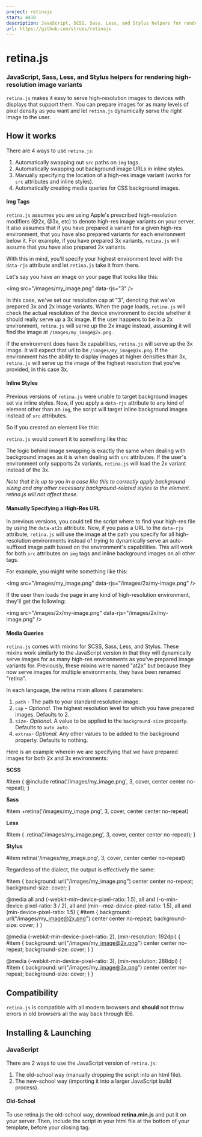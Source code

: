 ```yaml
---
project: retinajs
stars: 4418
description: JavaScript, SCSS, Sass, Less, and Stylus helpers for rendering high-resolution image variants
url: https://github.com/strues/retinajs
---
```


retina.js
=========

### JavaScript, Sass, Less, and Stylus helpers for rendering high-resolution image variants

`retina.js` makes it easy to serve high-resolution images to devices with displays that support them. You can prepare images for as many levels of pixel density as you want and let `retina.js` dynamically serve the right image to the user.

How it works
------------

There are 4 ways to use `retina.js`:

1.  Automatically swapping out `src` paths on `img` tags.
2.  Automatically swapping out background image URLs in inline styles.
3.  Manually specifying the location of a high-res image variant (works for `src` attributes and inline styles).
4.  Automatically creating media queries for CSS background images.

#### Img Tags

`retina.js` assumes you are using Apple's prescribed high-resolution modifiers (@2x, @3x, etc) to denote high-res image variants on your server. It also assumes that if you have prepared a variant for a given high-res environment, that you have also prepared variants for each environment below it. For example, if you have prepared 3x variants, `retina.js` will assume that you have also prepared 2x variants.

With this in mind, you'll specify your highest environment level with the `data-rjs` attribute and let `retina.js` take it from there.

Let's say you have an image on your page that looks like this:

<img src\="/images/my\_image.png" data-rjs\="3" />

In this case, we've set our resolution cap at "3", denoting that we've prepared 3x and 2x image variants. When the page loads, `retina.js` will check the actual resolution of the device environment to decide whether it should really serve up a 3x image. If the user happens to be in a 2x environment, `retina.js` will serve up the 2x image instead, assuming it will find the image at `/images/my_image@2x.png`.

If the environment does have 3x capabilities, `retina.js` will serve up the 3x image. It will expect that url to be `/images/my_image@3x.png`. If the environment has the ability to display images at higher densities than 3x, `retina.js` will serve up the image of the highest resolution that you've provided, in this case 3x.

#### Inline Styles

Previous versions of `retina.js` were unable to target background images set via inline styles. Now, if you apply a `data-rjs` attribute to any kind of element other than an `img`, the script will target inline background images instead of `src` attributes.

So if you created an element like this:

<div style\="background: url(/images/my\_image.png)" data-rjs\="3"\></div\>

`retina.js` would convert it to something like this:

<div style\="background: url(/images/my\_image@3x.png)" data-rjs\="3"\></div\>

The logic behind image swapping is exactly the same when dealing with background images as it is when dealing with `src` attributes. If the user's environment only supports 2x variants, `retina.js` will load the 2x variant instead of the 3x.

_Note that it is up to you in a case like this to correctly apply background sizing and any other necessary background-related styles to the element. retina.js will not affect these._

#### Manually Specifying a High-Res URL

In previous versions, you could tell the script where to find your high-res file by using the `data-at2x` attribute. Now, if you pass a URL to the `data-rjs` attribute, `retina.js` will use the image at the path you specify for all high-resolution environments instead of trying to dynamically serve an auto-suffixed image path based on the environment's capabilities. This will work for both `src` attributes on `img` tags and inline background images on all other tags.

For example, you might write something like this:

<img
  src\="/images/my\_image.png"
  data-rjs\="/images/2x/my-image.png" />

<!-- or -->

<div
  style\="background: url(/images/my\_image.png)"
  data-rjs\="/images/2x/my-image.png"\>
</div\>

If the user then loads the page in any kind of high-resolution environment, they'll get the following:

<img
  src\="/images/2x/my-image.png"
  data-rjs\="/images/2x/my-image.png" />

<!-- or -->

<div
  style\="background: url(/images/2x/my-image.png)"
  data-rjs\="/images/2x/my-image.png"\>
</div\>

#### Media Queries

`retina.js` comes with mixins for SCSS, Sass, Less, and Stylus. These mixins work similarly to the JavaScript version in that they will dynamically serve images for as many high-res environments as you've prepared image variants for. Previously, these mixins were named "at2x" but because they now serve images for multiple environments, they have been renamed "retina".

In each language, the retina mixin allows 4 parameters:

1.  `path` - The path to your standard resolution image.
2.  `cap` - _Optional._ The highest resolution level for which you have prepared images. Defaults to 2.
3.  `size`\- _Optional._ A value to be applied to the `background-size` property. Defaults to `auto auto`.
4.  `extras`\- _Optional._ Any other values to be added to the background property. Defaults to nothing.

Here is an example wherein we are specifying that we have prepared images for both 2x and 3x environments:

**SCSS**

#item {
  @include retina('/images/my\_image.png', 3, cover, center center no-repeat);
}

**Sass**

#item
  +retina('/images/my\_image.png', 3, cover, center center no-repeat)

**Less**

#item {
  .retina('/images/my\_image.png', 3, cover, center center no-repeat);
}

**Stylus**

#item
  retina('/images/my\_image.png', 3, cover, center center no-repeat)

Regardless of the dialect, the output is effectively the same:

#item {
  background: url("/images/my\_image.png") center center no-repeat;
  background-size: cover;
}

@media all and (\-webkit-min-device-pixel-ratio: 1.5),
       all and (\-o-min-device-pixel-ratio: 3 / 2),
       all and (min--moz-device-pixel-ratio: 1.5),
       all and (min-device-pixel-ratio: 1.5) {
  #item {
    background: url("/images/my\_image@2x.png") center center no-repeat;
    background-size: cover;
  }
}

@media (\-webkit-min-device-pixel-ratio: 2), (min-resolution: 192dpi) {
  #item {
    background: url("/images/my\_image@2x.png") center center no-repeat;
    background-size: cover;
  }
}

@media (\-webkit-min-device-pixel-ratio: 3), (min-resolution: 288dpi) {
  #item {
    background: url("/images/my\_image@3x.png") center center no-repeat;
    background-size: cover;
  }
}

Compatibility
-------------

`retina.js` is compatible with all modern browsers and **should** not throw errors in old browsers all the way back through IE6.

Installing & Launching
----------------------

### JavaScript

There are 2 ways to use the JavaScript version of `retina.js`:

1.  The old-school way (manually dropping the script into an html file).
2.  The new-school way (importing it into a larger JavaScript build process).

#### Old-School

To use retina.js the old-school way, download **retina.min.js** and put it on your server. Then, include the script in your html file at the bottom of your template, before your closing </body> tag.

<script type\="text/javascript" src\="/scripts/retina.min.js"\></script\>

Using this technique, `retina.js` will run automatically on page load. It will also create a globally available function called `retinajs`. Whenever you'd like to manually re-initialize the script, simply call `window.retinajs()`.

If you don't pass any arguments to the `retinajs` function, it will only attempt to process images that have not previously been processed by the script. Optionally, you can pass a collection of HTML elements to the script, in which case it will only attempt to process elements in that collection, specifically the ones that have not been processed before. Your collection may take the form of an Array, NodeList, or jQuery selection.

retinajs();
// Finds all images not previously processed and processes them.

retinajs( \[img, img, img\] );
// Only attempts to process the images in the collection.

retinajs( $('img') );
// Same.

retinajs( document.querySelectorAll('img') );
// Same.

#### New-School

To use retina.js the new-school way, you'll want to `require` it (or `import` it if you're using ES6) into your Gulp/Webpack/Grunt/CommonJS/etc application. In this case, the script won't run automatically. Instead, it'll let you determine when you'd like it to run.

import retina from 'retina';

window.addEventListener('load', retina);

Notice that the `retina` function can be called as often as you need in order to re-initialize the image swapping.

If you don't pass any arguments to the `retina` function, it will only attempt to process images that have not previously been processed by the script. Optionally, you can pass a collection of HTML elements to the script, in which case it will only attempt to process elements in that collection, specifically the ones that have not been processed before. Your collection may take the form of an Array, NodeList, or jQuery selection.

retina();
// Finds all images not previously processed and processes them.

retina( \[img, img, img\] );
// Only attempts to process the images in the collection.

retina( $('img') );
// Same.

retina( document.querySelectorAll('img') );
// Same.

### CSS Preprocessors

The process for including the CSS mixins is relatively straightforward. Here is a breakdown for each:

#### SCSS

Add the `@mixin retina( ... )` mixin from \_retina.scss to your SCSS stylesheet (or reference it in an `@import`). In your stylesheet, call the mixin using `@include retina( ... )` anywhere instead of using `background` or `background-image`.

#### Sass

Add the `=retina( ... )` mixin from \_retina.sass to your Sass stylesheet (or reference it in an `@import`). In your stylesheet, call the mixin using `+retina( ... )` anywhere instead of using `background` or `background-image`.

#### Less

Add the `.retina( ... )` mixin from retina.less to your Less stylesheet (or reference it in an `@import`). In your stylesheet, call the mixin using `.retina( ... )` anywhere instead of using `background` or `background-image`.

#### Stylus

Add the `retina( ... )` mixin from retina.styl to your Stylus stylesheet (or reference it in an `@import`). In your stylesheet, call the mixin using `retina( ... )` anywhere instead of using `background` or `background-image`.

Considerations for Ruby on Rails 3+
-----------------------------------

...or any framework that embeds some digest/hash to the asset URLs based on the contents, e.g. `/images/image-{hash1}.jpg`.

The problem with this is that the high-resolution version would have a different hash, and would not conform to the usual pattern, i.e. `/images/image@2x-{hash2}.jpg`. So automatic detection would fail because retina.js would check the existence of `/images/image-{hash1}@2x.jpg`.

There's no way for retina.js to know beforehand what the high-resolution image's hash would be without some sort of help from the server side. So in this case, there are a couple of options for handling it:

#### Bypass Digesting

One potential method is to bypass digesting altogether by implementing a process like team-umlaut's asset compile rake file which will generate non-digested asset files as necessary.

#### Use Manual Paths

Although it's not quite as fancy as dynamically serving up files based on the resolution of the user's environment, this may be a good time to pass a URL string to the `data-rjs` attribute so that you can manually tell retina.js exactly where to look for a high-resolution variant of your image.

